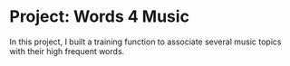 # Project: Words 4 Music

In this project, I built a training function to associate several music topics with their high frequent words. 
